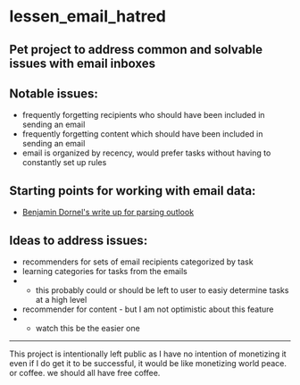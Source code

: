 # lessen_email_hatred
## Pet project to address common and solvable issues with email inboxes
## Notable issues:
 - frequently forgetting recipients who should have been included in sending an email
 - frequently forgetting content which should have been included in sending an email
 - email is organized by recency, would prefer tasks without having to constantly set up rules
## Starting points for working with email data:
 - [Benjamin Dornel's write up for parsing outlook](https://towardsdatascience.com/creating-an-email-parser-with-python-and-sql-c79cb8771dac)
## Ideas to address issues:
 - recommenders for sets of email recipients categorized by task
 - learning categories for tasks from the emails 
 - - this probably could or should be left to user to easiy determine tasks at a high level
 - recommender for content - but I am not optimistic about this feature
 - - watch this be the easier one
--------
 This project is intentionally left public as I have no intention of monetizing it even if I do get it to be successful, it would be like monetizing world peace. or coffee. we should all have free coffee.
